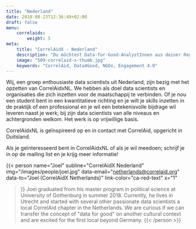 ```yaml
---
title: "Nederland"
date: 2018-08-23T12:36:49+02:00
draft: false
menu: 
    correlaidx:
        weight: 5
meta:
    title: "CorrelAidX - Nederland"
    description: "Du möchtest Data-for-Good-AnalystInnen aus deiner Region kennenlernen, und zusammen Daten für den guten Zweck nutzen? Mit CorrelAidX bringen wir Data for Good in deine Stadt!"
    image: "509-correlaid-x-thumb.jpg"
    keywords: "CorrelAid, Data4Good, NGOs, Engagement 4.0"
---
```


Wij, een groep enthousiaste data scientists uit Nederland, zijn bezig met het opzetten van CorrelAidxNL.
We hebben als doel data scientists en organisaties die zich inzetten voor de maatschappij te verbinden.
Of je nou een student bent in een kwantitatieve richting en je wilt je skills inzetten in de praktijk of een professional en je wil een betekenisvolle bijdrage wil leveren naast je werk; bij zijn data scientists van alle niveaus en achtergronden welkom.
Het werk is op vrijwillige basis.



CorrelAidxNL is geïnspireerd op en in contact met CorrelAid, opgericht in Duitsland.

Als je geïnteresseerd bent in CorrelAidxNL of als je wil meedoen; schrijf je in op de mailing list en je krijg meer informatie!


{{< person 
    name="Joel"
    subline="CorrelAidX Nederland"
    img="/images/people/joel.jpg"
    data-email="netherlands@correlaid.org"
    data-to="Joel (CorrelAidX Netherlands)"
    link-color="ca-red-text"
    x="1"
>}}
Joel graduated from his master program in political science at University of Gothenburg in summer 2018.
Currently, he lives in Utrecht and started with several other passionate data scientists a local CorrelAid chapter in the Netherlands.
We are curious if we can transfer the concept of "data for good" on another cultural context and are excited for the first local beyond Germany.
{{< /person >}}
